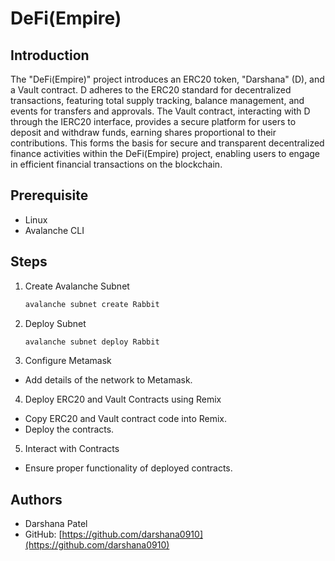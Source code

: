 # DeFi(Empire)

## Introduction

The "DeFi(Empire)" project introduces an ERC20 token, "Darshana" (D), and a Vault contract. D adheres to the ERC20 standard for decentralized transactions, featuring total supply tracking, balance management, and events for transfers and approvals. The Vault contract, interacting with D through the IERC20 interface, provides a secure platform for users to deposit and withdraw funds, earning shares proportional to their contributions. This forms the basis for secure and transparent decentralized finance activities within the DeFi(Empire) project, enabling users to engage in efficient financial transactions on the blockchain.

## Prerequisite

- Linux
- Avalanche CLI

## Steps

1. Create Avalanche Subnet
   ```bash
   avalanche subnet create Rabbit
   ```
2. Deploy Subnet
   ```bash
   avalanche subnet deploy Rabbit
   ```
3. Configure Metamask

- Add details of the network to Metamask.

4. Deploy ERC20 and Vault Contracts using Remix

- Copy ERC20 and Vault contract code into Remix.
- Deploy the contracts.

5. Interact with Contracts

- Ensure proper functionality of deployed contracts.

## Authors

- Darshana Patel
- GitHub: [https://github.com/darshana0910](https://github.com/darshana0910)
